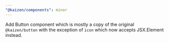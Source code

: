 ```yaml
---
"@kaizen/components": minor
---
```


Add Button component which is mostly a copy of the original `@kaizen/button` with the exception of `icon` which now accepts JSX.Element instead.
